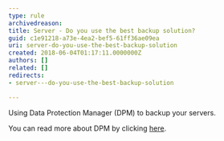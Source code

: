 ```yaml
---
type: rule
archivedreason: 
title: Server - Do you use the best backup solution?
guid: c1e91218-a73e-4ea2-bef5-61ff36ae09ea
uri: server-do-you-use-the-best-backup-solution
created: 2018-06-04T01:17:11.0000000Z
authors: []
related: []
redirects:
- server---do-you-use-the-best-backup-solution

---
```


Using Data Protection Manager (DPM) to backup your servers.

<!--endintro-->

You can read more about DPM by clicking [here](/rules-to-better-data-protection-manager-dpm).
